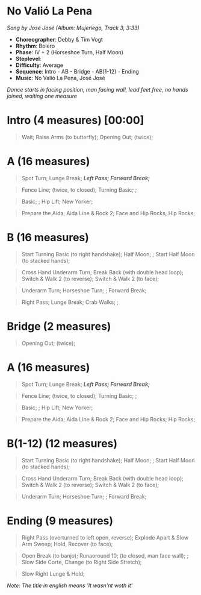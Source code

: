 # No Valió La Pena
*Song by José José (Album: Mujeriego, Track 3, 3:33)*

* **Choreographer**: Debby & Tim Vogt
* **Rhythm**: Bolero
* **Phase**: IV + 2 (Horseshoe Turn, Half Moon)
* **Steplevel**:
* **Difficulty**: Average
* **Sequence**: Intro - AB - Bridge - AB(1-12) - Ending
* **Music**: No Valió La Pena, José José

*Dance starts in facing position, man facing wall, lead feet free, no hands joined, waiting one measure*

# Intro (4 measures) [00:00]

> Wait; Raise Arms (to butterfly); Opening Out; (twice);

# A (16 measures)

> Spot Turn; Lunge Break; ***Left Pass; Forward Break;***

> Fence Line; (twice, to closed); Turning Basic; ;

> Basic; ; Hip Lift; New Yorker;

> Prepare the Aida; Aida Line & Rock 2; Face and Hip Rocks; Hip Rocks;

# B (16 measures)

> Start Turning Basic (to right handshake); Half Moon; ; Start Half Moon (to stacked hands);

> Cross Hand Underarm Turn; Break Back (with double head loop); Switch & Walk 2 (to reverse); Switch & Walk 2 (to face);

> Underarm Turn; Horseshoe Turn; ; Forward Break;

> Right Pass; Lunge Break; Crab Walks; ;

# Bridge (2 measures)

> Opening Out; (twice);

# A (16 measures)

> Spot Turn; Lunge Break; ***Left Pass; Forward Break;***

> Fence Line; (twice, to closed); Turning Basic; ;

> Basic; ; Hip Lift; New Yorker;

> Prepare the Aida; Aida Line & Rock 2; Face and Hip Rocks; Hip Rocks;

# B(1-12) (12 measures)

> Start Turning Basic (to right handshake); Half Moon; ; Start Half Moon (to stacked hands);

> Cross Hand Underarm Turn; Break Back (with double head loop); Switch & Walk 2 (to reverse); Switch & Walk 2 (to face);

> Underarm Turn; Horseshoe Turn; ; Forward Break;

# Ending (9 measures)

> Right Pass (overturned to left open, reverse); Explode Apart & Slow Arm Sweep; Hold, Recover (to face);

> Open Break (to banjo); Runaoround 10; (to closed, man face wall); ; Slow Side Corte, Change (to Right Side Stretch);


> Slow Right Lunge & Hold;


*Note: The title in english means 'It wasn'nt woth it'*
